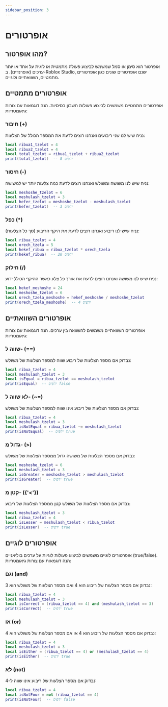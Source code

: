 ```yaml
---
sidebar_position: 3
---
```


# אופרטורים
## מהו אופרטור?

אופרטור הוא סימן או סמל שמשמש לביצוע פעולה מתמטית או לוגית על אחד או יותר ערכים (אופרנדים). ב-Roblox Studio, ישנם אופרטורים שונים כגון אופרטורים מתמטיים, השוואתיים ולוגיים.

## אופרטורים מתמטיים

אופרטורים מתמטיים משמשים לביצוע פעולות חשבון בסיסיות. הנה דוגמאות עם צורות גיאומטריות:

### חיבור (+)

נניח שיש לנו שני ריבועים ואנחנו רוצים לדעת את המספר הכולל של הצלעות:

```lua
local ribua1_tzelot = 4
local ribua2_tzelot = 4
local total_tzelot = ribua1_tzelot + ribua2_tzelot
print(total_tzelot)  -- ידפיס 8
```

### חיסור (-)

נניח שיש לנו משושה ומשולש ואנחנו רוצים לדעת כמה צלעות יותר יש למשושה:

```lua
local meshoshe_tzelot = 6
local meshulash_tzelot = 3
local hefer_tzelot = meshoshe_tzelot - meshulash_tzelot
print(hefer_tzelot)  -- ידפיס 3
```

### כפל (*)

נניח שיש לנו ריבוע ואנחנו רוצים לדעת את היקף הריבוע (סך כל הצלעות):

```lua
local ribua_tzelot = 4
local orech_tzela = 5
local hekef_ribua = ribua_tzelot * orech_tzela
print(hekef_ribua)  -- ידפיס 20
```

### חילוק (/)

נניח שיש לנו משושה ואנחנו רוצים לדעת את אורך כל צלע כאשר ההיקף הכולל ידוע:

```lua
local hekef_meshoshe = 24
local meshoshe_tzelot = 6
local orech_tzela_meshoshe = hekef_meshoshe / meshoshe_tzelot
print(orech_tzela_meshoshe)  -- ידפיס 4
```

## אופרטורים השוואתיים

אופרטורים השוואתיים משמשים להשוואה בין ערכים. הנה דוגמאות עם צורות גיאומטריות:

### שווה ל- (==)

נבדוק אם מספר הצלעות של ריבוע שווה למספר הצלעות של משולש:

```lua
local ribua_tzelot = 4
local meshulash_tzelot = 3
local isEqual = ribua_tzelot == meshulash_tzelot
print(isEqual)  -- ידפיס false
```

### לא שווה ל- (~=)

נבדוק אם מספר הצלעות של ריבוע אינו שווה למספר הצלעות של משולש:

```lua
local ribua_tzelot = 4
local meshulash_tzelot = 3
local isNotEqual = ribua_tzelot ~= meshulash_tzelot
print(isNotEqual)  -- ידפיס true
```

### גדול מ- (>)

נבדוק אם מספר הצלעות של משושה גדול ממספר הצלעות של משולש:

```lua
local meshoshe_tzelot = 6
local meshulash_tzelot = 3
local isGreater = meshoshe_tzelot > meshulash_tzelot
print(isGreater)  -- ידפיס true
```

### קטן מ- ({'<'})

נבדוק אם מספר הצלעות של משולש קטן ממספר הצלעות של ריבוע:

```lua
local meshulash_tzelot = 3
local ribua_tzelot = 4
local isLesser = meshulash_tzelot < ribua_tzelot
print(isLesser)  -- ידפיס true
```

## אופרטורים לוגיים

אופרטורים לוגיים משמשים לביצוע פעולות לוגיות על ערכים בוליאניים (true/false). הנה דוגמאות עם צורות גיאומטריות:

### וגם (and)

נבדוק אם מספר הצלעות של ריבוע הוא 4 ואם מספר הצלעות של משולש הוא 3:

```lua
local ribua_tzelot = 4
local meshulash_tzelot = 3
local isCorrect = (ribua_tzelot == 4) and (meshulash_tzelot == 3)
print(isCorrect)  -- ידפיס true
```

### או (or)

נבדוק אם מספר הצלעות של ריבוע הוא 4 או אם מספר הצלעות של משולש הוא 4:

```lua
local ribua_tzelot = 4
local meshulash_tzelot = 3
local isEither = (ribua_tzelot == 4) or (meshulash_tzelot == 4)
print(isEither)  -- ידפיס true
```

### לא (not)

נבדוק אם מספר הצלעות של ריבוע אינו שווה ל-4:

```lua
local ribua_tzelot = 4
local isNotFour = not (ribua_tzelot == 4)
print(isNotFour)  -- ידפיס false
```